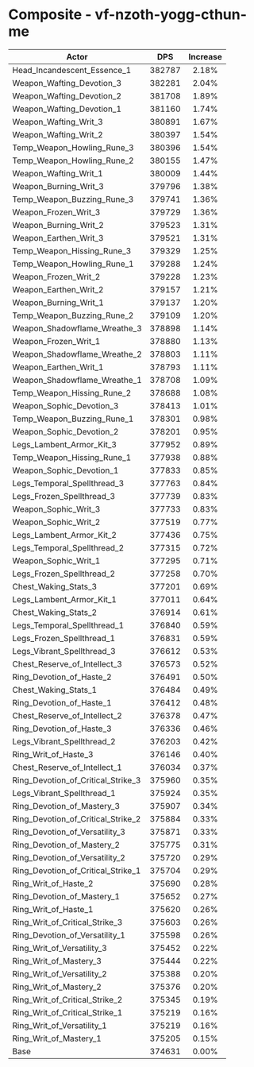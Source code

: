 # Composite - vf-nzoth-yogg-cthun-me
| Actor | DPS | Increase |
|---|:---:|:---:|
|Head_Incandescent_Essence_1|382787|2.18%|
|Weapon_Wafting_Devotion_3|382281|2.04%|
|Weapon_Wafting_Devotion_2|381708|1.89%|
|Weapon_Wafting_Devotion_1|381160|1.74%|
|Weapon_Wafting_Writ_3|380891|1.67%|
|Weapon_Wafting_Writ_2|380397|1.54%|
|Temp_Weapon_Howling_Rune_3|380396|1.54%|
|Temp_Weapon_Howling_Rune_2|380155|1.47%|
|Weapon_Wafting_Writ_1|380009|1.44%|
|Weapon_Burning_Writ_3|379796|1.38%|
|Temp_Weapon_Buzzing_Rune_3|379741|1.36%|
|Weapon_Frozen_Writ_3|379729|1.36%|
|Weapon_Burning_Writ_2|379523|1.31%|
|Weapon_Earthen_Writ_3|379521|1.31%|
|Temp_Weapon_Hissing_Rune_3|379329|1.25%|
|Temp_Weapon_Howling_Rune_1|379288|1.24%|
|Weapon_Frozen_Writ_2|379228|1.23%|
|Weapon_Earthen_Writ_2|379157|1.21%|
|Weapon_Burning_Writ_1|379137|1.20%|
|Temp_Weapon_Buzzing_Rune_2|379109|1.20%|
|Weapon_Shadowflame_Wreathe_3|378898|1.14%|
|Weapon_Frozen_Writ_1|378880|1.13%|
|Weapon_Shadowflame_Wreathe_2|378803|1.11%|
|Weapon_Earthen_Writ_1|378793|1.11%|
|Weapon_Shadowflame_Wreathe_1|378708|1.09%|
|Temp_Weapon_Hissing_Rune_2|378688|1.08%|
|Weapon_Sophic_Devotion_3|378413|1.01%|
|Temp_Weapon_Buzzing_Rune_1|378301|0.98%|
|Weapon_Sophic_Devotion_2|378201|0.95%|
|Legs_Lambent_Armor_Kit_3|377952|0.89%|
|Temp_Weapon_Hissing_Rune_1|377938|0.88%|
|Weapon_Sophic_Devotion_1|377833|0.85%|
|Legs_Temporal_Spellthread_3|377763|0.84%|
|Legs_Frozen_Spellthread_3|377739|0.83%|
|Weapon_Sophic_Writ_3|377733|0.83%|
|Weapon_Sophic_Writ_2|377519|0.77%|
|Legs_Lambent_Armor_Kit_2|377436|0.75%|
|Legs_Temporal_Spellthread_2|377315|0.72%|
|Weapon_Sophic_Writ_1|377295|0.71%|
|Legs_Frozen_Spellthread_2|377258|0.70%|
|Chest_Waking_Stats_3|377201|0.69%|
|Legs_Lambent_Armor_Kit_1|377011|0.64%|
|Chest_Waking_Stats_2|376914|0.61%|
|Legs_Temporal_Spellthread_1|376840|0.59%|
|Legs_Frozen_Spellthread_1|376831|0.59%|
|Legs_Vibrant_Spellthread_3|376612|0.53%|
|Chest_Reserve_of_Intellect_3|376573|0.52%|
|Ring_Devotion_of_Haste_2|376491|0.50%|
|Chest_Waking_Stats_1|376484|0.49%|
|Ring_Devotion_of_Haste_1|376412|0.48%|
|Chest_Reserve_of_Intellect_2|376378|0.47%|
|Ring_Devotion_of_Haste_3|376336|0.46%|
|Legs_Vibrant_Spellthread_2|376203|0.42%|
|Ring_Writ_of_Haste_3|376146|0.40%|
|Chest_Reserve_of_Intellect_1|376034|0.37%|
|Ring_Devotion_of_Critical_Strike_3|375960|0.35%|
|Legs_Vibrant_Spellthread_1|375924|0.35%|
|Ring_Devotion_of_Mastery_3|375907|0.34%|
|Ring_Devotion_of_Critical_Strike_2|375884|0.33%|
|Ring_Devotion_of_Versatility_3|375871|0.33%|
|Ring_Devotion_of_Mastery_2|375775|0.31%|
|Ring_Devotion_of_Versatility_2|375720|0.29%|
|Ring_Devotion_of_Critical_Strike_1|375704|0.29%|
|Ring_Writ_of_Haste_2|375690|0.28%|
|Ring_Devotion_of_Mastery_1|375652|0.27%|
|Ring_Writ_of_Haste_1|375620|0.26%|
|Ring_Writ_of_Critical_Strike_3|375603|0.26%|
|Ring_Devotion_of_Versatility_1|375598|0.26%|
|Ring_Writ_of_Versatility_3|375452|0.22%|
|Ring_Writ_of_Mastery_3|375444|0.22%|
|Ring_Writ_of_Versatility_2|375388|0.20%|
|Ring_Writ_of_Mastery_2|375376|0.20%|
|Ring_Writ_of_Critical_Strike_2|375345|0.19%|
|Ring_Writ_of_Critical_Strike_1|375219|0.16%|
|Ring_Writ_of_Versatility_1|375219|0.16%|
|Ring_Writ_of_Mastery_1|375205|0.15%|
|Base|374631|0.00%|
